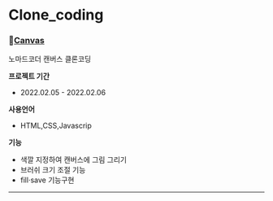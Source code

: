 # Clone_coding

### 💨[Canvas](https://mingnana.github.io/Clone/clone/canvas/index.html)
노마드코더 캔버스 클론코딩

**프로젝트 기간**
 * 2022.02.05 - 2022.02.06

**사용언어**
 * HTML,CSS,Javascrip 

**기능**
* 색깔 지정하여 캔버스에 그림 그리기
* 브러쉬 크기 조절 기능
* fill·save 기능구현

***

